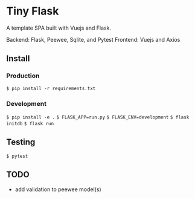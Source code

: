 # Tiny Flask

A template SPA built with Vuejs and Flask.

Backend: Flask, Peewee, Sqlite, and Pytest
Frontend: Vuejs and Axios

## Install

### Production

`$ pip install -r requirements.txt`

### Development

`$ pip install -e .`
`$ FLASK_APP=run.py`
`$ FLASK_ENV=development`
`$ flask initdb`
`$ flask run`

## Testing

`$ pytest`

## TODO

- add validation to peewee model(s)